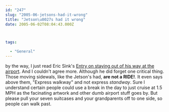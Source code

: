 ```yaml
---
id: "247"
slug: "2005-06-jetsons-had-it-wrong"
title: "Jetson\u0027s had it wrong"
date: 2005-06-02T08:04:43.000Z



tags:

  - "General"
---
```

<div class="sqs-html-content">
  <p>by the way, I just read Eric Sink's <a href="http://software.ericsink.com/entries/airport_madness.html">Entry on staying out of his way at the airport</a>.  And I couldn't agree more.  Although he did forget one critical thing.  Those moving sidewals, like the Jetson's had, <strong>are not a RIDE!</strong>.  It even says above them, "Express walkway" and not express <em>standway</em>.
Sure I understand certain people could use a break in the day to just cruise at 1.5 MPH as the facinating artwork and other dumb airport stuff goes by.  But please pull your seven suitcases and your grandparents off to one side, so people can walk past.</p>
</div>
